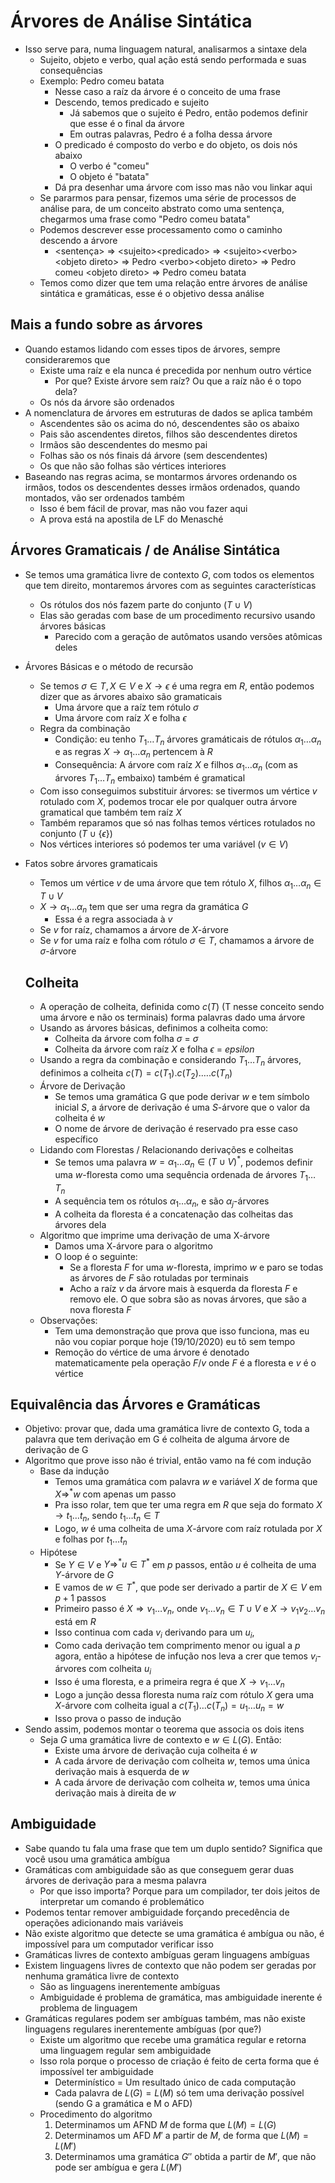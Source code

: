 # Árvores de Análise Sintática
- Isso serve para, numa linguagem natural, analisarmos a sintaxe dela
	- Sujeito, objeto e verbo, qual ação está sendo performada e suas consequências
	- Exemplo: Pedro comeu batata
		- Nesse caso a raíz da árvore é o conceito de uma frase
		- Descendo, temos predicado e sujeito
			- Já sabemos que o sujeito é Pedro, então podemos definir que esse é o final da árvore
			- Em outras palavras, Pedro é a folha dessa árvore
		- O predicado é composto do verbo e do objeto, os dois nós abaixo
			- O verbo é "comeu"
			- O objeto é "batata"
		- Dá pra desenhar uma árvore com isso mas não vou linkar aqui
	- Se pararmos para pensar, fizemos uma série de processos de análise para, de um conceito abstrato como uma sentença, chegarmos uma frase como "Pedro comeu batata"
	- Podemos descrever esse processamento como o caminho descendo a árvore
		- \<sentença\> $\Rightarrow$ \<sujeito\>\<predicado\> $\Rightarrow$ \<sujeito\>\<verbo\>\<objeto direto\> $\Rightarrow$ Pedro \<verbo\>\<objeto direto\> $\Rightarrow$ Pedro comeu \<objeto direto\> $\Rightarrow$ Pedro comeu batata
	- Temos como dizer que tem uma relação entre árvores de análise sintática e gramáticas, esse é o objetivo dessa análise
	
## Mais a fundo sobre as árvores
- Quando estamos lidando com esses tipos de árvores, sempre consideraremos que 
	- Existe uma raíz e ela nunca é precedida por nenhum outro vértice
		- Por que? Existe árvore sem raíz? Ou que a raíz não é o topo dela?
	- Os nós da árvore são ordenados
- A nomenclatura de árvores em estruturas de dados se aplica também
	- Ascendentes são os acima do nó, descendentes são os abaixo
	- Pais são ascendentes diretos, filhos são descendentes diretos
	- Irmãos são descendentes do mesmo pai
	- Folhas são os nós finais dá árvore (sem descendentes)
	- Os que não são folhas são vértices interiores
- Baseando nas regras acima, se montarmos árvores ordenando os irmãos, todos os descendentes desses irmãos ordenados, quando montados, vão ser ordenados também
	- Isso é bem fácil de provar, mas não vou fazer aqui
	- A prova está na apostila de LF do Menasché
	
## Árvores Gramaticais / de Análise Sintática
- Se temos uma gramática livre de contexto $G$, com todos os elementos que tem direito, montaremos árvores com as seguintes características
	- Os rótulos dos nós fazem parte do conjunto $(T \cup V)$
	- Elas são geradas com base de um procedimento recursivo usando árvores básicas
		- Parecido com a geração de autômatos usando versões atômicas deles
- Árvores Básicas e o método de recursão
	- Se temos $\sigma \in T, X \in V$ e $X \to \epsilon$ é uma regra em $R$, então podemos dizer que as árvores abaixo são gramaticais
		- Uma árvore que a raíz tem rótulo $\sigma$
		- Uma árvore com raíz $X$ e folha $\epsilon$
	- Regra da combinação
		- Condição: eu tenho $T_1 \dots T_n$ árvores gramáticais de rótulos $\alpha_1 \dots \alpha_n$ e as regras $X \to \alpha_1 \dots \alpha_n$ pertencem à $R$
		- Consequência: A árvore com raíz $X$ e filhos $\alpha_1 \dots \alpha_n$ (com as árvores $T_1 \dots T_n$ embaixo) também é gramatical
	- Com isso conseguimos substituir árvores: se tivermos um vértice $v$ rotulado com $X$, podemos trocar ele por qualquer outra árvore gramatical que também tem raíz $X$
	- Também reparamos que só nas folhas temos vértices rotulados no conjunto $(T \cup \{\epsilon\})$
	- Nos vértices interiores só podemos ter uma variável ($v \in V$)
- Fatos sobre árvores gramaticais
	- Temos um vértice $v$ de uma árvore que tem rótulo $X$, filhos $\alpha_1 \dots \alpha_n \in T \cup V$
	- $X \to \alpha_1 \dots \alpha_n$ tem que ser uma regra da gramática $G$
		- Essa é a regra associada à $v$
	- Se $v$ for raíz, chamamos a árvore de $X$-árvore
	- Se $v$ for uma raíz e folha com rótulo $\sigma \in T$, chamamos a árvore de $\sigma$-árvore
	
	## Colheita 
	- A operação de colheita, definida como $c(T)$ (T nesse conceito sendo uma árvore e não os terminais) forma palavras dado uma árvore
	- Usando as árvores básicas, definimos a colheita como:
		- Colheita da árvore com folha $\sigma$ = $\sigma$
		- Colheita da árvore com raíz $X$ e folha $\epsilon$ = $epsilon$
	- Usando a regra da combinação e considerando $T_1 \dots T_n$ árvores, definimos a colheita $c(T) = c(T_1).c(T_2).\dots.c(T_n)$
	- Árvore de Derivação
		- Se temos uma gramática G que pode derivar $w$ e tem símbolo inicial $S$, a árvore de derivação é uma $S$-árvore que o valor da colheita é $w$
		- O nome de árvore de derivação é reservado pra esse caso específico
	- Lidando com Florestas / Relacionando derivações e colheitas
		- Se temos uma palavra $w = \alpha_1 \dots \alpha_n \in (T \cup V)^*$, podemos definir uma $w$-floresta como uma sequência ordenada de árvores $T_1 \dots T_n$
		- A sequência tem os rótulos $\alpha_1 \dots \alpha_n$, e são $\alpha_j$-árvores 
		- A colheita da floresta é a concatenação das colheitas das árvores dela
	- Algoritmo que imprime uma derivação de uma X-árvore
		- Damos uma X-árvore para o algoritmo 
		- O loop é o seguinte:
			- Se a floresta $F$ for uma $w$-floresta, imprimo $w$ e paro se todas as árvores de $F$ são rotuladas por terminais
			- Acho a raíz $v$ da árvore mais à esquerda da floresta $F$ e removo ele. O que sobra são as novas árvores, que são a nova floresta $F$
	- Observações:
		- Tem uma demonstração que prova que isso funciona, mas eu não vou copiar porque hoje (19/10/2020) eu tô sem tempo
		- Remoção do vértice de uma árvore é denotado matematicamente pela operação $F / v$ onde $F$ é a floresta e $v$ é o vértice
		
## Equivalência das Árvores e Gramáticas
- Objetivo: provar que, dada uma gramática livre de contexto G, toda a palavra que tem derivação em G é colheita de alguma árvore de derivação de G
- Algoritmo que prove isso não é trivial, então vamo na fé com indução
	- Base da indução
		- Temos uma gramática com palavra $w$ e variável $X$ de forma que $X \Rightarrow^* w$ com apenas um passo
		- Pra isso rolar, tem que ter uma regra em $R$ que seja do formato $X \to t_1 \dots t_n$, sendo $t_1 \dots t_n \in T$
		- Logo, $w$ é uma colheita de uma $X$-árvore com raíz rotulada por $X$ e folhas por $t_1 \dots t_n$
	- Hipótese
		- Se $Y \in V$ e $Y \Rightarrow^* u \in T^*$ em $p$ passos, então $u$ é colheita de uma $Y$-árvore de $G$
		- E vamos de $w \in T^*$, que pode ser derivado a partir de $X \in V$ em $p+1$ passos
		- Primeiro passo é $X \Rightarrow v_1\dots v_n$, onde $v_1 \dots v_n \in T \cup V$ e $X \to v_1v_2\dots v_n$ está em $R$
		- Isso continua com cada $v_i$ derivando para um $u_i$, 
		- Como cada derivação tem comprimento menor ou igual a $p$ agora, então a hipótese de infução nos leva a crer que temos $v_i$-árvores com colheita $u_i$
		- Isso é uma floresta, e a primeira regra é que $X \to v_1 \dots v_n$
		- Logo a junção dessa floresta numa raíz com rótulo $X$ gera uma $X$-árvore com colheita igual a $c(T_1)\dots c(T_n)=u_1\dots u_n=w$
		- Isso prova o passo de indução
- Sendo assim, podemos montar o teorema que associa os dois itens
	- Seja $G$ uma gramática livre de contexto e $w \in L(G)$. Então:
		- Existe uma árvore de derivação cuja colheita é $w$
		- A cada árvore de derivação com colheita $w$, temos uma única derivação mais à esquerda de $w$
		- A cada árvore de derivação com colheita $w$, temos uma única derivação mais à direita de $w$

## Ambiguidade
- Sabe quando tu fala uma frase que tem um duplo sentido? Significa que você usou uma gramática ambígua
- Gramáticas com ambiguidade são as que conseguem gerar duas árvores de derivação para a mesma palavra
	- Por que isso importa? Porque para um compilador, ter dois jeitos de interpretar um comando é problemático
- Podemos tentar remover ambiguidade forçando precedência de operações adicionando mais variáveis
- Não existe algoritmo que detecte se uma gramática é ambígua ou não, é impossível para um computador verificar isso
- Gramáticas livres de contexto ambíguas geram linguagens ambíguas
- Existem linguagens livres de contexto que não podem ser geradas por nenhuma gramática livre de contexto
	- São as linguagens inerentemente ambíguas
	- Ambiguidade é problema de gramática, mas ambiguidade inerente é problema de linguagem
- Gramáticas regulares podem ser ambíguas também, mas não existe linguagens regulares inerentemente ambíguas (por que?)
	- Existe um algoritmo que recebe uma gramática regular e retorna uma linguagem regular sem ambiguidade
	- Isso rola porque o processo de criação é feito de certa forma que é impossível ter ambiguidade
		- Determinístico = Um resultado único de cada computação 
		- Cada palavra de $L(G) = L(M)$ só tem uma derivação possível (sendo G a gramática e M o AFD)
	- Procedimento do algoritmo
		1. Determinamos um AFND $M$ de forma que $L(M) = L(G)$
		2. Determinamos um AFD $M'$ a partir de $M$, de forma que $L(M) = L(M')$
		3. Determinamos uma gramática $G''$ obtida a partir de $M'$, que não pode ser ambígua e gera $L(M')$